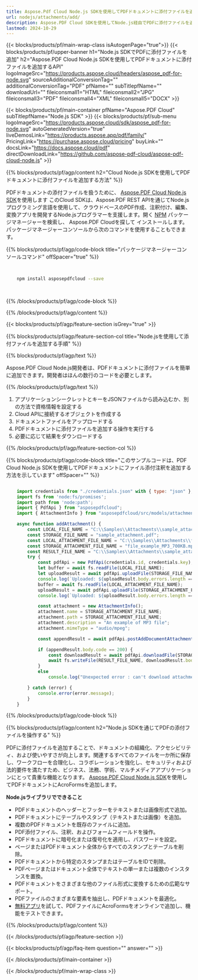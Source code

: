 ```yaml
---
title: Aspose.Pdf Cloud Node.js SDKを使用してPDFドキュメントに添付ファイルを追加
url: nodejs/attachments/add/
description: Aspose.PDF Cloud SDKを使用してNode.js経由でPDFに添付ファイルを追加。PDFにサポート文書を埋め込む。
lastmod: 2024-10-29
---
```


{{< blocks/products/pf/main-wrap-class isAutogenPage="true">}}
{{< blocks/products/pf/upper-banner h1="Node.js SDKでPDFに添付ファイルを追加" h2="Aspose.PDF Cloud Node.js SDKを使用してPDFドキュメントに添付ファイルを追加するAPI" logoImageSrc="https://products.aspose.cloud/headers/aspose_pdf-for-node.svg" sourceAdditionalConversionTag="" additionalConversionTag="PDF" pfName="" subTitlepfName="" downloadUrl="" fileiconsmall1="HTML" fileiconsmall2="JPG" fileiconsmall3="PDF" fileiconsmall4="XML" fileiconsmall5="DOCX" >}}

{{< blocks/products/pf/main-container pfName="Aspose.PDF Cloud" subTitlepfName="Node.js SDK" >}}
{{< blocks/products/pf/sub-menu logoImageSrc="https://products.aspose.cloud/sdk/aspose_pdf-for-node.svg"
autoGeneratedVersion="true"
liveDemosLink="https://products.aspose.app/pdf/family/" PricingLink="https://purchase.aspose.cloud/pricing" buyLink="" docsLink="https://docs.aspose.cloud/pdf"  directDownloadLink="https://github.com/aspose-pdf-cloud/aspose-pdf-cloud-node.js" >}}

{{% blocks/products/pf/agp/content h2="Cloud Node.js SDKを使用してPDFドキュメントに添付ファイルを追加する方法" %}}

PDFドキュメントの添付ファイルを扱うために、
[Aspose.PDF Cloud Node.js SDK](https://products.aspose.cloud/pdf/nodejs/)を使用します
このCloud SDKは、Aspose.PDF REST APIを通じてNode.jsプログラミング言語を使用して、クラウドベースのPDF作成、注釈付け、編集、変換アプリを開発するNode.jsプログラマーを支援します。開く
[NPM](https://www.npmjs.com/package/asposepdfcloud)
パッケージマネージャーを検索し、
Aspose.PDF Cloudを探して
インストールします。パッケージマネージャーコンソールから次のコマンドを使用することもできます。

{{% blocks/products/pf/agp/code-block title="パッケージマネージャーコンソールコマンド" offSpacer="true" %}}

```bash

     
    npm install asposepdfcloud --save
     
     

```

{{% /blocks/products/pf/agp/code-block %}}

{{% /blocks/products/pf/agp/content %}}

{{< blocks/products/pf/agp/feature-section isGrey="true" >}}

{{% blocks/products/pf/agp/feature-section-col title="Node.jsを使用して添付ファイルを追加する手順" %}}

{{% blocks/products/pf/agp/text %}}

Aspose.PDF Cloud Node.js開発者は、PDFドキュメントに添付ファイルを簡単に追加できます。開発者はほんの数行のコードを必要とします。

{{% /blocks/products/pf/agp/text %}}

1. アプリケーションシークレットとキーをJSONファイルから読み込むか、別の方法で資格情報を設定する
1. Cloud APIに接続するオブジェクトを作成する
1. ドキュメントファイルをアップロードする
1. PDFドキュメントに添付ファイルを追加する操作を実行する
1. 必要に応じて結果をダウンロードする

{{% /blocks/products/pf/agp/feature-section-col %}}


{{% blocks/products/pf/agp/code-block title="このサンプルコードは、PDF Cloud Node.js SDKを使用してPDFドキュメントにファイル添付注釈を追加する方法を示しています" offSpacer="" %}}

```js

    import credentials from "./credentials.json" with { type: "json" };
    import fs from 'node:fs/promises';
    import path from 'node:path';
    import { PdfApi } from "asposepdfcloud";
    import { AttachmentInfo } from "asposepdfcloud/src/models/attachmentInfo.js";

    async function addAttachment() {
        const LOCAL_FILE_NAME = "C:\\Samples\\Attachments\\sample_attachment.pdf";
        const STORAGE_FILE_NAME = "sample_attachment.pdf";
        const LOCAL_ATTACHMENT_FILE_NAME = "C:\\Samples\\Attachments\\file_example_MP3_700KB.mp3";
        const STORAGE_ATTACHMENT_FILE_NAME = "file_example_MP3_700KB.mp3";
        const RESULT_FILE_NAME = "C:\\Samples\\Attachments\\sample_attachment.pdf";
        try {
            const pdfApi = new PdfApi(credentials.id, credentials.key);
            let buffer = await fs.readFile(LOCAL_FILE_NAME);
            let uploadResult = await pdfApi.uploadFile(STORAGE_FILE_NAME, buffer);
            console.log(`Uploaded: ${uploadResult.body.errors.length === 0}`);
            buffer = await fs.readFile(LOCAL_ATTACHMENT_FILE_NAME);
            uploadResult = await pdfApi.uploadFile(STORAGE_ATTACHMENT_FILE_NAME, buffer);
            console.log(`Uploaded: ${uploadResult.body.errors.length === 0}`);

            const attachment = new AttachmentInfo();
            attachment.name = STORAGE_ATTACHMENT_FILE_NAME;
            attachment.path = STORAGE_ATTACHMENT_FILE_NAME;
            attachment.description = "An example of MP3 file";
            attachment.mimeType = "audio/mpeg";

            const appendResult = await pdfApi.postAddDocumentAttachment(STORAGE_FILE_NAME, attachment, null, null);

            if (appendResult.body.code == 200) {
                const downloadResult = await pdfApi.downloadFile(STORAGE_FILE_NAME);
                await fs.writeFile(RESULT_FILE_NAME, downloadResult.body);
            }
            else
                console.log("Unexpected error : can't download attachments");

        } catch (error) {
            console.error(error.message);
        }
    }
```

{{% /blocks/products/pf/agp/code-block %}}

{{% blocks/products/pf/agp/content h2="Node.js SDKを通じてPDFの添付ファイルを操作する" %}}

PDFに添付ファイルを追加することで、ドキュメントの組織化、アクセシビリティ、および使いやすさが向上します。関連するすべてのファイルを一か所に保存し、ワークフローを合理化し、コラボレーションを強化し、セキュリティおよび法的要件を満たすため、ビジネス、法務、学術、マルチメディアアプリケーションにとって貴重な機能となります。
[Aspose.PDF Cloud Node.js SDK](https://products.aspose.cloud/pdf/nodejs/)を使用してPDFドキュメントにAcroFormsを追加します。

**Node.jsライブラリでできること**

+ PDFドキュメントのヘッダーとフッターをテキストまたは画像形式で追加。
+ PDFドキュメントにテーブルやスタンプ（テキストまたは画像）を追加。
+ 複数のPDFドキュメントを既存のファイルに追加。
+ PDF添付ファイル、注釈、およびフォームフィールドを操作。
+ PDFドキュメントに暗号化または復号化を適用し、パスワードを設定。
+ ページまたはPDFドキュメント全体からすべてのスタンプとテーブルを削除。
+ PDFドキュメントから特定のスタンプまたはテーブルをIDで削除。
+ PDFページまたはドキュメント全体でテキストの単一または複数のインスタンスを置換。
+ PDFドキュメントをさまざまな他のファイル形式に変換するための広範なサポート。
+ PDFファイルのさまざまな要素を抽出し、PDFドキュメントを最適化。
+ [無料アプリ](https://products.aspose.app/pdf/xfa)を試して、PDFファイルにAcroFormsをオンラインで追加し、機能をテストできます。

{{% /blocks/products/pf/agp/content %}}

{{< /blocks/products/pf/agp/feature-section >}}

{{< blocks/products/pf/agp/faq-item question="" answer="" >}}

{{< /blocks/products/pf/main-container >}}

{{< /blocks/products/pf/main-wrap-class >}}
